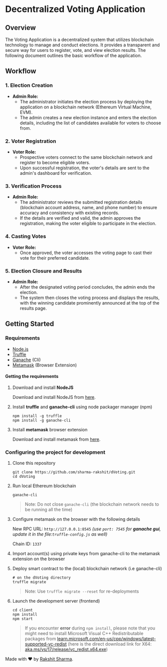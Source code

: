 # Decentralized Voting Application

## Overview

The Voting Application is a decentralized system that utilizes blockchain technology to manage and conduct elections. It provides a transparent and secure way for users to register, vote, and view election results. The following document outlines the basic workflow of the application.

## Workflow

### 1. **Election Creation**

- **Admin Role:** 
  - The administrator initiates the election process by deploying the application on a blockchain network (Ethereum Virtual Machine, EVM).
  - The admin creates a new election instance and enters the election details, including the list of candidates available for voters to choose from.
  
### 2. **Voter Registration**

- **Voter Role:** 
  - Prospective voters connect to the same blockchain network and register to become eligible voters.
  - Upon successful registration, the voter's details are sent to the admin's dashboard for verification.

### 3. **Verification Process**

- **Admin Role:**
  - The administrator reviews the submitted registration details (blockchain account address, name, and phone number) to ensure accuracy and consistency with existing records.
  - If the details are verified and valid, the admin approves the registration, making the voter eligible to participate in the election.

### 4. **Casting Votes**

- **Voter Role:**
  - Once approved, the voter accesses the voting page to cast their vote for their preferred candidate.

### 5. **Election Closure and Results**

- **Admin Role:**
  - After the designated voting period concludes, the admin ends the election.
  - The system then closes the voting process and displays the results, with the winning candidate prominently announced at the top of the results page.

## Getting Started

### Requirements

- [Node.js](https://nodejs.org)
- [Truffle](https://www.trufflesuite.com/truffle)
- [Ganache](https://github.com/trufflesuite/ganache-cli) (Cli)
- [Metamask](https://metamask.io/) (Browser Extension)

#### Getting the requirements

1. Download and install **NodeJS**

   Download and install NodeJS from [here](https://nodejs.org/en/download/ "Go to official NodeJS download page.").

1. Install **truffle** and **ganache-cli** using node packager manager (npm)

   ```shell
   npm install -g truffle
   npm install -g ganache-cli
   ```

1. Install **metamask** browser extension

   Download and install metamask from [here](https://metamask.io/download "Go to official metamask download page.").

### Configuring the project for development

1. Clone this repository

   ```shell
   git clone https://github.com/sharma-rakshit/dVoting.git
   cd dVoting
   ```

2. Run local Ethereum blockchain

   ```shell
   ganache-cli
   ```

   > Note: Do not close `ganache-cli` (the blockchain network needs to be running all the time)

3. Configure metamask on the browser with the following details

   New RPC URL: `http://127.0.0.1:8545` *(use `port: 7545` for **ganache gui**, update it in the file:`truffle-config.js` as well)*

   Chain ID: `1337`

4. Import account(s) using private keys from ganache-cli to the metamask extension on the browser

5. Deploy smart contract to the (local) blockchain network (i.e ganache-cli)

   ```shell
   # on the dVoting directory
   truffle migrate
   ```

   > Note: Use `truffle migrate --reset` for re-deployments

6. Launch the development server (frontend)

   ```shell
   cd client
   npm install
   npm start
   ```

   > If you encounter **error** during `npm install`, please note that you might need to install Microsoft Visual C++ Redistributable packages from [learn.microsoft.com/en-us/cpp/windows/latest-supported-vc-redist](https://learn.microsoft.com/en-us/cpp/windows/latest-supported-vc-redist?view=msvc-170) (here is the direct download link for X64: [aka.ms/vs/17/release/vc_redist.x64.exe](https://aka.ms/vs/17/release/vc_redist.x64.exe))


Made with ❤️ by [Rakshit Sharma](https://rxit.me).

